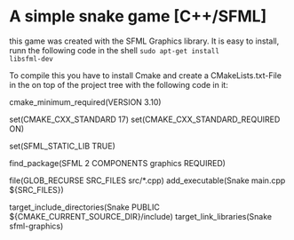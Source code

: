 <h1>A simple snake game [C++/SFML] </h1>

this game was created with the SFML Graphics library. It is easy to install, runn the following code in the shell 
<code>sudo apt-get install libsfml-dev</code>

To compile this you have to install Cmake and create a CMakeLists.txt-File in the on top of the project tree with the following code in it:

  cmake_minimum_required(VERSION 3.10)

  set(CMAKE_CXX_STANDARD 17)
  set(CMAKE_CXX_STANDARD_REQUIRED ON)

  set(SFML_STATIC_LIB TRUE)

  find_package(SFML 2 COMPONENTS graphics REQUIRED)

  file(GLOB_RECURSE SRC_FILES src/*.cpp)
  add_executable(Snake main.cpp ${SRC_FILES})

  target_include_directories(Snake PUBLIC ${CMAKE_CURRENT_SOURCE_DIR}/include)
  target_link_libraries(Snake sfml-graphics)

